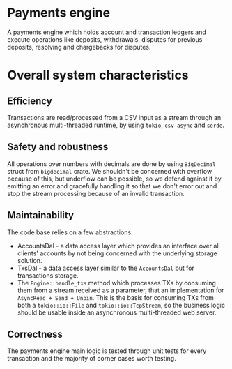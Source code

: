 # Payments engine

A payments engine which holds account and transaction ledgers and execute operations like deposits, withdrawals, disputes for previous deposits, resolving and chargebacks for disputes.

# Overall system characteristics

## Efficiency

Transactions are read/processed from a CSV input as a stream through an asynchronous multi-threaded runtime, by using
`tokio`, `csv-async` and `serde`. 

## Safety and robustness

All operations over numbers with decimals are done by using `BigDecimal` struct from `bigdecimal` crate. We shouldn't be
concerned with overflow because of this, but underflow can be possible, so we defend against it by emitting an error and
gracefully handling it so that we don't error out and stop the stream processing because of an invalid transaction.

## Maintainability

The code base relies on a few abstractions:
* AccountsDal - a data access layer which provides an interface over all clients' accounts by not being concerned with
  the underlying storage solution.
* TxsDal - a data access layer similar to the `AccountsDal` but for transactions storage.
* The `Engine::handle_txs` method which processes TXs by consuming them from a stream received as a parameter, that an
  implementation for `AsyncRead + Send + Unpin`. This is the basis for consuming TXs from both a `tokio::io::File` and `tokio::io::TcpStream`, so the business logic should be usable inside an asynchronous multi-threaded web server.

## Correctness

The payments engine main logic is tested through unit tests for every transaction and the majority of corner cases worth
testing.